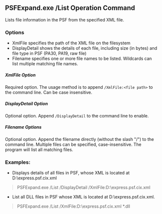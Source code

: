 ## PSFExpand.exe /List Operation Command
Lists file information in the PSF from the specified XML file.
### Options
- XmlFile specifies the path of the XML file on the filesystem
- DisplayDetail shows the details of each file, including size (in bytes) and file type in PSF (PA30, PA19, raw file)
- Filename specifies one or more file names to be listed. Wildcards can list multiple matching file names.
##### XmlFile Option
Required option. The usage method is to append `/XmlFile:<file path>` to the command line. Can be case insensitive.
##### DisplayDetail Option
Optional option. Append `/DisplayDetail` to the command line to enable.
##### Filename Options
Optional option. Append the filename directly (without the slash "/") to the command line. Multiple files can be specified, case-insensitive. The program will list all matching files.
### Examples:
- Displays details of all files in PSF, whose XML is located at D:\express.psf.cix.xml
>PSFExpand.exe /List /DisplayDetail /XmlFile:D:\express.psf.cix.xml

- List all DLL files in PSF whose XML is located at D:\express.psf.cix.xml.
>PSFExpand.exe /List /XmlFile:D:\express.psf.cix.xml \*.dll